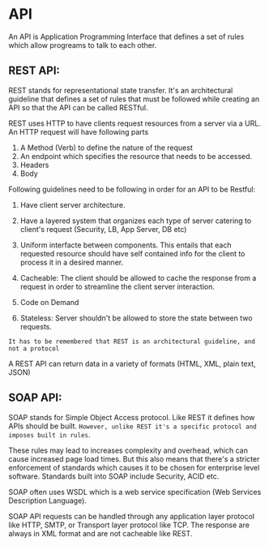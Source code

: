 # API

An API is Application Programming Interface that defines a set of rules which allow progreams to talk to each other.

## REST API:

REST stands for representational state transfer. It's an architectural guideline that defines a set of rules that must be followed while creating an API so that the API can be called RESTful.

REST uses HTTP to have clients request resources from a server via a URL. An HTTP request will have following parts

1. A Method (Verb) to define the nature of the request
2. An endpoint which specifies the resource that needs to be accessed.
3. Headers
4. Body

Following guidelines need to be following in order for an API to be Restful:

1. Have client server architecture.

2. Have a layered system that organizes each type of server catering to client's request (Security, LB, App Server, DB etc)

3. Uniform interfacte between components. This entails that each requested resource should have self contained info for the client to process it in a desired manner.

4. Cacheable: The client should be allowed to cache the response from a request in order to streamline the client server interaction.

5. Code on Demand

6. Stateless: Server shouldn't be allowed to store the state between two requests.


`It has to be remembered that REST is an architectural guideline, and not a protocol`

A REST API can return data in a variety of formats (HTML, XML, plain text, JSON)


## SOAP API:

SOAP stands for Simple Object Access protocol. Like REST it defines how APIs should be built. `However, unlike REST it's a specific protocol and imposes built in rules`.

These rules may lead to increases complexity and overhead, which can cause increased page load times. But this also means that there's a stricter enforcement of standards which causes it to be chosen for enterprise level software. Standards built into SOAP include Security, ACID etc.

SOAP often uses WSDL which is a web service specification (Web Services Description Language).

SOAP API requests can be handled through any application layer protocol like HTTP, SMTP, or Transport layer protocol like TCP. The response are always in XML format and are not cacheable like REST.